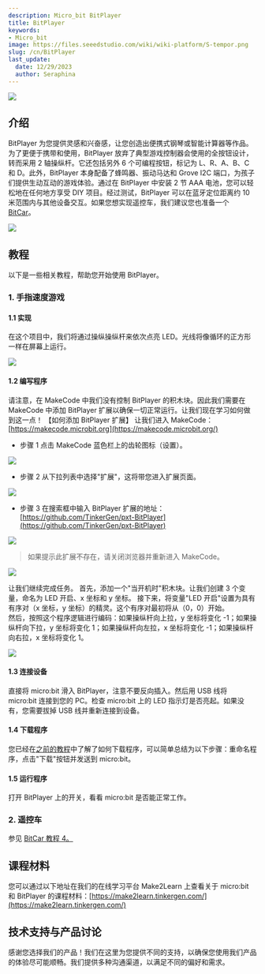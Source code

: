 ```yaml
---
description: Micro_bit BitPlayer
title: BitPlayer
keywords:
- Micro_bit
image: https://files.seeedstudio.com/wiki/wiki-platform/S-tempor.png
slug: /cn/BitPlayer
last_update:
  date: 12/29/2023
  author: Seraphina
---
```



<!-- ![](https://cdn.nlark.com/yuque/0/2020/png/2701823/1607656608299-82ca0e88-02a3-4a72-bb27-0d6e31d508f5.png#height=609&id=HttEj&originHeight=609&originWidth=904&originalType=binary&ratio=1&size=0&status=done&style=none&width=904) -->
![](https://files.seeedstudio.com/wiki/microbit/bitplayer/1.png)

## 介绍
BitPlayer 为您提供灵感和兴奋感，让您创造出便携式钢琴或智能计算器等作品。为了更便于携带和使用，BitPlayer 放弃了典型游戏控制器会使用的全按钮设计，转而采用 2 轴操纵杆。它还包括另外 6 个可编程按钮，标记为 L、R、A、B、C 和 D。此外，BitPlayer 本身配备了蜂鸣器、振动马达和 Grove I2C 端口，为孩子们提供生动互动的游戏体验。通过在 BitPlayer 中安装 2 节 AAA 电池，您可以轻松地在任何地方享受 DIY 项目。经过测试，BitPlayer 可以在蓝牙定位距离约 10 米范围内与其他设备交互。如果您想实现遥控车，我们建议您也准备一个 [BitCar](https://docproxy.tinkergen.com/web/#/2?page_id=357)。


<!-- ![](https://cdn.nlark.com/yuque/0/2020/png/2701823/1607656608604-b8c61682-56cb-4c53-aa80-90e45003792c.png#height=907&id=yenfN&originHeight=907&originWidth=905&originalType=binary&ratio=1&size=0&status=done&style=none&width=905) -->
![](https://files.seeedstudio.com/wiki/microbit/bitplayer/2.png)

## 教程
以下是一些相关教程，帮助您开始使用 BitPlayer。


### 1. 手指速度游戏
#### 1.1 实现
在这个项目中，我们将通过操纵操纵杆来依次点亮 LED。光线将像循环的正方形一样在屏幕上运行。

<!-- ![](https://cdn.nlark.com/yuque/0/2020/png/2701823/1607656608313-1eb60ba3-e82b-4cea-baa3-0eba2906910c.png#height=266&id=FXfhp&originHeight=266&originWidth=473&originalType=binary&ratio=1&size=0&status=done&style=none&width=473) -->
![](https://files.seeedstudio.com/wiki/microbit/bitplayer/3.png)

#### 1.2 编写程序
请注意，在 MakeCode 中我们没有控制 BitPlayer 的积木块。因此我们需要在 MakeCode 中添加 BitPlayer 扩展以确保一切正常运行。让我们现在学习如何做到这一点！
【如何添加 BitPlayer 扩展】
让我们进入 MakeCode：[https://makecode.microbit.org](https://makecode.microbit.org/)

- 步骤 1 点击 MakeCode 蓝色栏上的齿轮图标（设置）。
<!-- ![](https://cdn.nlark.com/yuque/0/2020/png/2701823/1607656608337-28675e0d-cba2-4fcd-9e95-ea566db99f46.png#height=489&id=URYAb&originHeight=489&originWidth=1000&originalType=binary&ratio=1&size=0&status=done&style=none&width=1000) -->
![](https://files.seeedstudio.com/wiki/microbit/bitplayer/4.png)

- 步骤 2 从下拉列表中选择"扩展"，这将带您进入扩展页面。
<!-- ![](https://cdn.nlark.com/yuque/0/2020/png/2701823/1607656608593-1510b8dd-4f3f-49b2-8145-fd6e87b854db.png#height=699&id=AAz5P&originHeight=699&originWidth=914&originalType=binary&ratio=1&size=0&status=done&style=none&width=914) -->
![](https://files.seeedstudio.com/wiki/microbit/bitplayer/5.png)

- 步骤 3 在搜索框中输入 BitPlayer 扩展的地址：[https://github.com/TinkerGen/pxt-BitPlayer](https://github.com/TinkerGen/pxt-BitPlayer)
<!-- ![](https://cdn.nlark.com/yuque/0/2020/png/2701823/1607656608308-08990569-fce3-4dc8-a07a-ad1c3f1182e1.png#height=937&id=b9Blo&originHeight=937&originWidth=1920&originalType=binary&ratio=1&size=0&status=done&style=none&width=1920) -->
![](https://files.seeedstudio.com/wiki/microbit/bitplayer/6.png)

> 如果提示此扩展不存在，请关闭浏览器并重新进入 MakeCode。

<!-- - 步骤 4 点击扩展包，这将带您回到工作区。您将看到 BitPlayer 扩展已成功添加。![](https://cdn.nlark.com/yuque/0/2020/png/2701823/1607656608597-2ade6798-937e-47e0-8215-99e146f6d983.png#height=937&id=jyFxX&originHeight=937&originWidth=1920&originalType=binary&ratio=1&size=0&status=done&style=none&width=1920) -->
![](https://files.seeedstudio.com/wiki/microbit/bitplayer/7.png)

让我们继续完成任务。
首先，添加一个"当开机时"积木块。让我们创建 3 个变量，命名为 LED 开启、x 坐标和 y 坐标。
接下来，将变量"LED 开启"设置为具有有序对（x 坐标，y 坐标）的精灵。这个有序对最初将从（0，0）开始。<br />
然后，按照这个程序逻辑进行编码：如果操纵杆向上拉，y 坐标将变化 -1；如果操纵杆向下拉，y 坐标将变化 1；如果操纵杆向左拉，x 坐标将变化 -1；如果操纵杆向右拉，x 坐标将变化 1。

<!-- ![](https://cdn.nlark.com/yuque/0/2020/png/2701823/1607656608356-3c424c72-15e0-4ee2-895e-4eee6ec085a1.png#height=699&id=GohIO&originHeight=699&originWidth=1434&originalType=binary&ratio=1&size=0&status=done&style=none&width=1434) -->
![](https://files.seeedstudio.com/wiki/microbit/bitplayer/8.png)

#### 1.3 连接设备
直接将 micro:bit 滑入 BitPlayer，注意不要反向插入。然后用 USB 线将 micro:bit 连接到您的 PC。检查 micro:bit 上的 LED 指示灯是否亮起。如果没有，您需要拔掉 USB 线并重新连接到设备。
#### 1.4 下载程序
您已经在[之前的教程](https://docproxy.tinkergen.com/web/#/2?page_id=329)中了解了如何下载程序，可以简单总结为以下步骤：重命名程序，点击"下载"按钮并发送到 micro:bit。
#### 1.5 运行程序
打开 BitPlayer 上的开关，看看 micro:bit 是否能正常工作。


### 2. 遥控车
参见 [BitCar 教程 4。](https://docproxy.tinkergen.com/web/#/2?page_id=357)

## 课程材料
您可以通过以下地址在我们的在线学习平台 Make2Learn 上查看关于 micro:bit 和 BitPlayer 的课程材料：[https://make2learn.tinkergen.com/](https://make2learn.tinkergen.com/)

## 技术支持与产品讨论

感谢您选择我们的产品！我们在这里为您提供不同的支持，以确保您使用我们产品的体验尽可能顺畅。我们提供多种沟通渠道，以满足不同的偏好和需求。

<div class="button_tech_support_container">
<a href="https://forum.seeedstudio.com/" class="button_forum"></a> 
<a href="https://www.seeedstudio.com/contacts" class="button_email"></a>
</div>

<div class="button_tech_support_container">
<a href="https://discord.gg/eWkprNDMU7" class="button_discord"></a> 
<a href="https://github.com/Seeed-Studio/wiki-documents/discussions/69" class="button_discussion"></a>
</div>